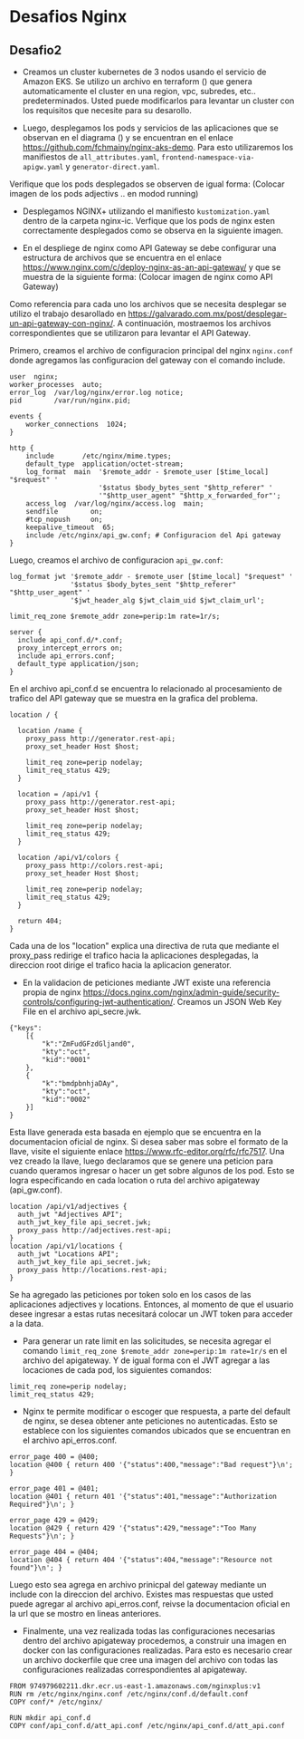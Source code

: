 # Desafios Nginx
## Desafio2

- Creamos un cluster kubernetes de 3 nodos usando el servicio de Amazon EKS. Se utilizo un archivo en terraform () que genera automaticamente el cluster en una region, vpc, subredes, etc.. predeterminados. Usted puede modificarlos para levantar un cluster con los requisitos que necesite para su desarollo.

- Luego, desplegamos los pods y servicios de las aplicaciones que se observan en el diagrama () y se encuentran en el enlace https://github.com/fchmainy/nginx-aks-demo. Para esto utilizaremos los manifiestos de ``all_attributes.yaml``, ``frontend-namespace-via-apigw.yaml`` y ``generator-direct.yaml``. 

Verifique que los pods desplegados se observen de igual forma: 
(Colocar imagen de los pods adjectivs .. en modod running)


- Desplegamos NGINX+ utilizando el manifiesto ``kustomization.yaml`` dentro de la carpeta nginx-ic. Verfique que los pods de nginx esten correctamente desplegados como se observa en la siguiente imagen.

- En el despliege de nginx como API Gateway se debe configurar una estructura de archivos que se encuentra en el enlace https://www.nginx.com/c/deploy-nginx-as-an-api-gateway/ y que se muestra de la siguiente forma:
(Colocar imagen de nginx como API Gateway)

Como referencia para cada uno los archivos que se necesita desplegar se utilizo el trabajo desarollado en https://galvarado.com.mx/post/desplegar-un-api-gateway-con-nginx/. A continuación, mostraemos los archivos correspondientes que se utilizaron para levantar el API Gateway.

Primero, creamos el archivo de configuracion principal del nginx ``nginx.conf`` donde agregamos las configuracion del gateway con el comando include. 

```
user  nginx;
worker_processes  auto;
error_log  /var/log/nginx/error.log notice;
pid        /var/run/nginx.pid;

events {
    worker_connections  1024;
}

http {
    include       /etc/nginx/mime.types;
    default_type  application/octet-stream;
    log_format  main  '$remote_addr - $remote_user [$time_local] "$request" '
                      '$status $body_bytes_sent "$http_referer" '
                      '"$http_user_agent" "$http_x_forwarded_for"';
    access_log  /var/log/nginx/access.log  main;
    sendfile        on;
    #tcp_nopush     on;
    keepalive_timeout  65;
    include /etc/nginx/api_gw.conf; # Configuracion del Api gateway
}
```
Luego, creamos el archivo de configuracion ``api_gw.conf``:

```
log_format jwt '$remote_addr - $remote_user [$time_local] "$request" '
               '$status $body_bytes_sent "$http_referer" "$http_user_agent" '
               '$jwt_header_alg $jwt_claim_uid $jwt_claim_url';

limit_req_zone $remote_addr zone=perip:1m rate=1r/s;

server {
  include api_conf.d/*.conf;
  proxy_intercept_errors on;  
  include api_errors.conf; 
  default_type application/json;
}
```
En el archivo api_conf.d se encuentra lo relacionado al procesamiento de trafico del API gateway que se muestra en la grafica del problema. 

```
location / {

  location /name {
    proxy_pass http://generator.rest-api;
    proxy_set_header Host $host;

    limit_req zone=perip nodelay;
    limit_req_status 429; 
  }

  location = /api/v1 {
    proxy_pass http://generator.rest-api;
    proxy_set_header Host $host;

    limit_req zone=perip nodelay;
    limit_req_status 429; 
  }

  location /api/v1/colors {
    proxy_pass http://colors.rest-api;
    proxy_set_header Host $host;

    limit_req zone=perip nodelay;
    limit_req_status 429;
  }

  return 404;
}
```
Cada una de los "location" explica una directiva de ruta que mediante el proxy_pass redirige el trafico hacia la aplicaciones desplegadas, la direccion root dirige el trafico hacia la aplicacion generator. 

- En la validacion de peticiones mediante JWT existe una referencia propia de nginx https://docs.nginx.com/nginx/admin-guide/security-controls/configuring-jwt-authentication/. Creamos un JSON Web Key File en el archivo api_secre.jwk.

```
{"keys":
    [{
        "k":"ZmFudGFzdGljand0",
        "kty":"oct",
        "kid":"0001"
    },
    {
        "k":"bmdpbnhjaDAy",
        "kty":"oct",
        "kid":"0002"
    }]
}
```
Esta llave generada esta basada en ejemplo que se encuentra en la documentacion oficial de nginx. Si desea saber mas sobre el formato de la llave, visite el siguiente enlace https://www.rfc-editor.org/rfc/rfc7517. Una vez creado la llave, luego declaramos que se genere una peticion para cuando queramos ingresar o hacer un get sobre algunos de los pod. Esto se logra especificando en cada location o ruta del archivo apigateway (api_gw.conf).

```
location /api/v1/adjectives {
  auth_jwt "Adjectives API";
  auth_jwt_key_file api_secret.jwk; 
  proxy_pass http://adjectives.rest-api;
}
location /api/v1/locations {
  auth_jwt "Locations API";
  auth_jwt_key_file api_secret.jwk;
  proxy_pass http://locations.rest-api;
}
```

Se ha agregado las peticiones por token solo en los casos de las aplicaciones adjectives y locations. Entonces, al momento de que el usuario desee ingresar a estas rutas necesitará colocar un JWT token para acceder a la data.

- Para generar un rate limit en las solicitudes, se necesita agregar el comando ``limit_req_zone $remote_addr zone=perip:1m rate=1r/s`` en el archivo del apigateway. Y de igual forma con el JWT agregar a las locaciones de cada pod, los siguientes comandos: 

```
limit_req zone=perip nodelay;
limit_req_status 429;
```

- Nginx te permite modificar o escoger que respuesta, a parte del default de nginx, se desea obtener ante peticiones no autenticadas. Esto se establece con los siguientes comandos ubicados que se encuentran en el archivo api_erros.conf.

```
error_page 400 = @400;
location @400 { return 400 '{"status":400,"message":"Bad request"}\n'; }

error_page 401 = @401;
location @401 { return 401 '{"status":401,"message":"Authorization Required"}\n'; }

error_page 429 = @429;
location @429 { return 429 '{"status":429,"message":"Too Many Requests"}\n'; }

error_page 404 = @404;
location @404 { return 404 '{"status":404,"message":"Resource not found"}\n'; }
```
Luego esto sea agrega en archivo prinicpal del gateway mediante un include con la direccion del archivo. Existes mas respuestas que usted puede agregar al archivo api_erros.conf, reivse la documentacion oficial en la url que se mostro en lineas anteriores. 

- Finalmente, una vez realizada todas las configuraciones necesarias dentro del archivo apigateway procedemos, a construir una imagen en docker con las configuraciones realizadas. Para esto es necesario crear un archivo dockerfile que cree una imagen del archivo con todas las configuraciones realizadas correspondientes al apigateway. 

```
FROM 974979602211.dkr.ecr.us-east-1.amazonaws.com/nginxplus:v1
RUN rm /etc/nginx/nginx.conf /etc/nginx/conf.d/default.conf
COPY conf/* /etc/nginx/

RUN mkdir api_conf.d
COPY conf/api_conf.d/att_api.conf /etc/nginx/api_conf.d/att_api.conf
```




